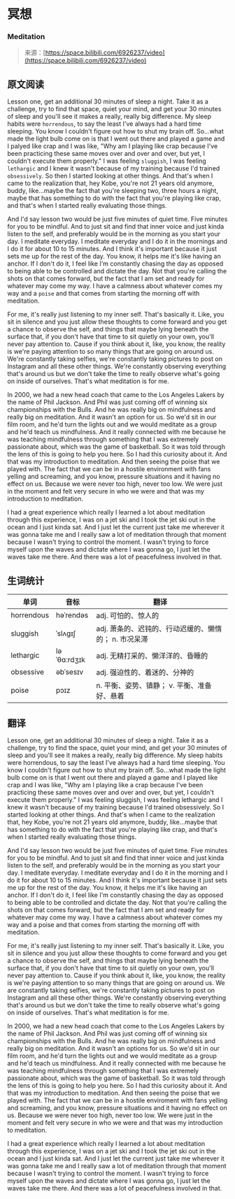 # 冥想

### Meditation

>来源：[https://space.bilibili.com/6926237/video](https://space.bilibili.com/6926237/video)

## 原文阅读

Lesson one, get an additional 30 minutes of sleep a night. Take it as a challenge, try to find that space, quiet your mind, and get your 30 minutes of sleep and you'll see it makes a really, really big difference. My sleep habits were `horrendous`, to say the least I've always had a hard time sleeping. You know I couldn't figure out how to shut my brain off. So...what made the light bulb come on is that I went out there and played a game and I palyed like crap and I was like, "Why am I playing like crap because I've been practicing these same moves over and over and over, but yet, I couldn't execute them properly." I was feeling `sluggish`, I was feeling `lethargic` and I knew it wasn't because of my training because I'd trained `obsessively`. So then I started looking at other things. And that's when I came to the realization that, hey Kobe, you're not 21 years old anymore, buddy, like...maybe the fact that you're sleeping two, three hours a night, maybe that has something to do with the fact that you're playing like crap, and that's when I started really evaluating those things.

And I'd say lesson two would be just five minutes of quiet time. Five minutes for you to be mindful. And to just sit and find that inner voice and just kinda listen to the self, and preferably would be in the morning as you start your day. I meditate everyday. I meditate everyday and I do it in the mornings and I do it for about 10 to 15 minutes. And I think it's important because it just sets me up for the rest of the day. You know, it helps me it's like having an anchor. If I don't do it, I feel like I'm constantly chasing the day as opposed to being able to be controlled and dictate the day. Not that you're calling the shots on that comes forward, but the fact that I am set and ready for whatever may come my way. I have a calmness about whatever comes my way and a `poise` and that comes from starting the morning off with meditation.

For me, it's really just listening to my inner self. That's basically it. Like, you sit in silence and you just allow these thoughts to come forward and you get a chance to observe the self, and things that maybe lying beneath the surface that, if you don't have that time to sit quietly on your own, you'll never pay attention to. Cause if you think about it, like, you know, the reality is we're paying attention to so many things that are going on around us. We're constantly taking selfies, we're constantly taking pictures to post on Instagram and all these other things. We're constantly observing everything that's around us but we don't take the time to really observe what's going on inside of ourselves. That's what meditation is for me.

In 2000, we had a new head coach that came to the Los Angeles Lakers by the name of Phil Jackson. And Phil was just coming off of winning six championships with the Bulls. And he was really big on mindfulness and really big on meditation. And it wasn't an option for us. So we'd sit in our film room, and he'd turn the lights out and we would meditate as a group and he'd teach us mindfulness. And it really connected with me because he was teaching mindfulness through something that I was extremely passionate about, which was the game of basketball. So it was told through the lens of this is going to help you here. So I had this curiosity about it. And that was my introduction to meditation. And then seeing the poise that we played with. The fact that we can be in a hostile environment with fans yelling and screaming, and you know, pressure situations and it having no effect on us. Because we were never too high, never too low. We were just in the moment and felt very secure in who we were and that was my introduction to meditation.

I had a great experience which really I learned a lot about meditation through this experience, I was on a jet ski and I took the jet ski out in the ocean and I just kinda sat. And I just let the current just take me wherever it was gonna take me and I really saw a lot of meditation through that moment because I wasn't trying to control the moment. I wasn't trying to force myself upon the waves and dictate where I was gonna go, I just let the waves take me there. And there was a lot of peacefulness involved in that.

## 生词统计
| 单词 | 音标 | 翻译 |
|-|-|-|
| horrendous | həˈrendəs | adj. 可怕的、惊人的 |
| sluggish | ˈslʌɡɪʃ | adj. 萧条的、迟钝的、行动迟缓的、懒惰的； n. 市况呆滞 |
| lethargic | ləˈθɑːrdʒɪk | adj. 无精打采的、懒洋洋的、昏睡的 |
| obsessive | əbˈsesɪv | adj. 强迫性的、着迷的、分神的 |
| poise | pɔɪz | n. 平衡、姿势、镇静； v. 平衡、准备好、悬着 |

## 翻译

Lesson one, get an additional 30 minutes of sleep a night. Take it as a challenge, try to find the space, quiet your mind, and get your 30 minutes of sleep and you'll see it makes a really, really big difference. My sleep habits were horrendous, to say the least I've always had a hard time sleeping. You know I couldn't figure out how to shut my brain off. So...what made the light bulb come on is that I went out there and played a game and I played like crap and I was like, "Why am I playing like a crap because I've been practicing these same moves over and over and over, but yet, I couldn't execute them properly." I was feeling sluggish, I was feeling lethargic and I knew it wasn't because of my training because I'd trained obsessively. So I started looking at other things. And that's when I came to the realization that, hey Kobe, you're not 21 years old anymore, buddy, like...maybe that has something to do with the fact that you're playing like crap, and that's when I started really evaluating those things.

And I'd say lesson two would be just five minutes of quiet time. Five minutes for you to be mindful. And to just sit and find that inner voice and just kinda listen to the self, and preferably would be in the morning as you start your day. I meditate everyday. I meditate everyday and I do it in the morning and I do it for about 10 to 15 minutes. And I think it's important because it just sets me up for the rest of the day. You know, it helps me it's like having an anchor. If I don't do it, I feel like I'm constantly chasing the day as opposed to being able to be controlled and dictate the day. Not that you're calling the shots on that comes forward, but the fact that I am set and ready for whatever may come my way. I have a calmness about whatever comes my way and a poise and that comes from starting the morning off with meditation.

For me, it's really just listening to my inner self. That's basically it. Like, you sit in silence and you just allow these thoughts to come forward and you get a chance to observe the self, and things that maybe lying beneath the surface that, if you don't have that time to sit quietly on your own, you'll never pay attention to. Cause if you think about it, like, you know, the reality is we're paying attention to so many things that are going on around us. We are constantly taking selfies, we're constantly taking pictures to post on Instagram and all these other things. We're constantly observing everything that's around us but we don't take the time to really observe what's going on inside of ourselves. That's what meditation is for me.

In 2000, we had a new head coach that come to the Los Angeles Lakers by the name of Phil Jackson. And Phil was just coming off of winning six championships with the Bulls. And he was really big on mindfulness and really big on meditation. And it wasn't an options for us. So we'd sit in our film room, and he'd turn the lights out and we would meditate as a group and he'd teach us mindfulness. And it really connected with me because he was teaching mindfulness through something that I was extremely passionate about, which was the game of basketball. So it was told through the lens of this is going to help you here. So I had this curiosity about it. And that was my introduction to meditation. And then seeing the poise that we played with. The fact that we can be in a hostile enviroment with fans yelling and screaming, and you know, pressure situations and it having no effect on us. Because we were never too high, never too low. We were just in the moment and felt very secure in who we were and that was my introduction to meditation.

I had a great experience which really I learned a lot about meditation through this experience, I was on a jet ski and I took the jet ski out in the ocean and I just kinda sat. And I just let the current just take me wherever it was gonna take me and I really saw a lot of meditation through that moment because I wasn't trying to control the moment. I wasn't trying to force myself upon the waves and dictate where I was gonna go, I just let the waves take me there. And there was a lot of peacefulness involved in that.

<src-rtyAudio :src="`https://rtyxmd.gitee.io/rty-resources2021/January/Meditation.mp3`"></src-rtyAudio>
